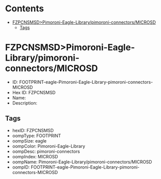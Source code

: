 



Contents
========

* [FZPCNSMSD>Pimoroni-Eagle-Library/pimoroni-connectors/MICROSD](#fzpcnsmsdpimoroni-eagle-librarypimoroni-connectorsmicrosd)
	* [Tags](#tags)

# FZPCNSMSD>Pimoroni-Eagle-Library/pimoroni-connectors/MICROSD

- ID: FOOTPRINT-eagle-Pimoroni-Eagle-Library-pimoroni-connectors-MICROSD
- Hex ID: FZPCNSMSD
- Name: 
- Description: 

## Tags

- hexID: FZPCNSMSD
- oompType: FOOTPRINT
- oompSize: eagle
- oompColor: Pimoroni-Eagle-Library
- oompDesc: pimoroni-connectors
- oompIndex: MICROSD
- oompName: Pimoroni-Eagle-Library/pimoroni-connectors/MICROSD
- oompID: FOOTPRINT-eagle-Pimoroni-Eagle-Library-pimoroni-connectors-MICROSD
